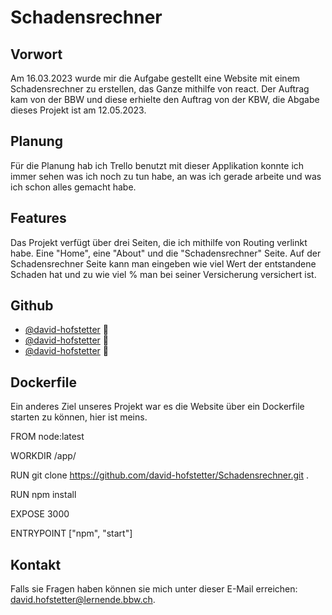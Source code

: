 # Schadensrechner


## Vorwort

Am 16.03.2023 wurde mir die Aufgabe gestellt eine Website mit einem Schadensrechner zu erstellen, das Ganze mithilfe von react. Der Auftrag kam von der BBW und diese erhielte den Auftrag von der KBW, die Abgabe dieses Projekt ist am 12.05.2023.


## Planung

Für die Planung hab ich Trello benutzt mit dieser Applikation konnte ich immer sehen was ich noch zu tun habe, an was ich gerade arbeite und was ich schon alles gemacht habe.


## Features

Das Projekt verfügt über drei Seiten, die ich mithilfe von Routing verlinkt habe. Eine "Home", eine "About" und die "Schadensrechner" Seite. Auf der Schadensrechner Seite kann man eingeben wie viel Wert der entstandene Schaden hat und zu wie viel % man bei seiner Versicherung versichert ist. 




## Github


* [@david-hofstetter](https://github.com/david-hofstetter) 📖
* [@david-hofstetter](https://github.com/david-hofstetter) 📖
* [@david-hofstetter](https://github.com/david-hofstetter) 📖


## Dockerfile 

Ein anderes Ziel unseres Projekt war es die Website über ein Dockerfile starten zu können, hier ist meins.


FROM node:latest

WORKDIR /app/

RUN git clone https://github.com/david-hofstetter/Schadensrechner.git .

RUN npm install

EXPOSE 3000

ENTRYPOINT ["npm", "start"]


## Kontakt

Falls sie Fragen haben können sie mich unter dieser E-Mail erreichen: <david.hofstetter@lernende.bbw.ch>.

